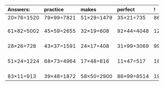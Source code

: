 | Answers: | practice | makes | perfect | ! |
| :--- | :--- | :--- | :--- | :--- |
| 20×76=1520 | 79×99=7821 | 51×29=1479 | 35×21=735 | 86×72=6192 | 
|   |   |   |   |   | 
|   |   |   |   |   | 
|   |   |   |   |   | 
| 61×82=5002 | 45×59=2655 | 32×19=608 | 92×44=4048 | 12×14=168 | 
|   |   |   |   |   | 
|   |   |   |   |   | 
|   |   |   |   |   | 
|   |   |   |   |   | 
| 28×26=728 | 43×37=1591 | 24×17=408 | 31×99=3069 | 99×51=5049 | 
|   |   |   |   |   | 
|   |   |   |   |   | 
|   |   |   |   |   | 
|   |   |   |   |   | 
| 51×24=1224 | 68×73=4964 | 17×48=816 | 11×47=517 | 18×39=702 | 
|   |   |   |   |   | 
|   |   |   |   |   | 
|   |   |   |   |   | 
|   |   |   |   |   | 
| 83×11=913 | 39×48=1872 | 58×50=2900 | 86×99=8514 | 19×68=1292 | 
